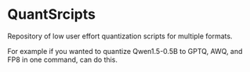 # QuantSrcipts
Repository of low user effort quantization scripts for multiple formats.

For example if you wanted to quantize Qwen1.5-0.5B to GPTQ, AWQ, and FP8 in one command, can do this.
```python3 multiquant.py -r "gptq,awq,fp8" -m "Qwen/Qwen1.5-0.5B"
```

